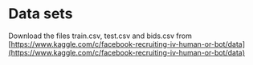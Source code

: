 # Data sets

Download the files train.csv, test.csv and bids.csv from [https://www.kaggle.com/c/facebook-recruiting-iv-human-or-bot/data](https://www.kaggle.com/c/facebook-recruiting-iv-human-or-bot/data)
